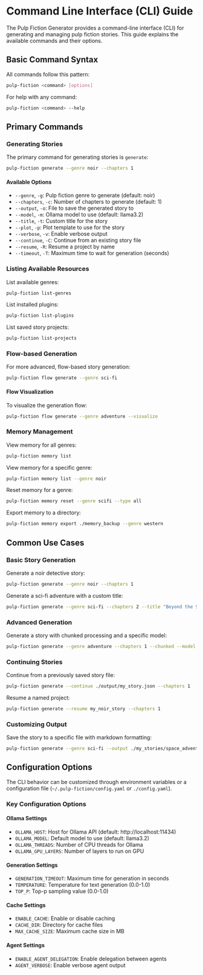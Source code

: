 # Command Line Interface (CLI) Guide

The Pulp Fiction Generator provides a command-line interface (CLI) for generating and managing pulp fiction stories. This guide explains the available commands and their options.

## Basic Command Syntax

All commands follow this pattern:

```bash
pulp-fiction <command> [options]
```

For help with any command:

```bash
pulp-fiction <command> --help
```

## Primary Commands

### Generating Stories

The primary command for generating stories is `generate`:

```bash
pulp-fiction generate --genre noir --chapters 1
```

#### Available Options

- `--genre`, `-g`: Pulp fiction genre to generate (default: noir)
- `--chapters`, `-c`: Number of chapters to generate (default: 1)
- `--output`, `-o`: File to save the generated story to
- `--model`, `-m`: Ollama model to use (default: llama3.2)
- `--title`, `-t`: Custom title for the story
- `--plot`, `-p`: Plot template to use for the story
- `--verbose`, `-v`: Enable verbose output
- `--continue`, `-C`: Continue from an existing story file
- `--resume`, `-R`: Resume a project by name
- `--timeout`, `-T`: Maximum time to wait for generation (seconds)

### Listing Available Resources

List available genres:
```bash
pulp-fiction list-genres
```

List installed plugins:
```bash
pulp-fiction list-plugins
```

List saved story projects:
```bash
pulp-fiction list-projects
```

### Flow-based Generation

For more advanced, flow-based story generation:

```bash
pulp-fiction flow generate --genre sci-fi
```

#### Flow Visualization

To visualize the generation flow:

```bash
pulp-fiction flow generate --genre adventure --visualize
```

### Memory Management

View memory for all genres:
```bash
pulp-fiction memory list
```

View memory for a specific genre:
```bash
pulp-fiction memory list --genre noir
```

Reset memory for a genre:
```bash
pulp-fiction memory reset --genre scifi --type all
```

Export memory to a directory:
```bash
pulp-fiction memory export ./memory_backup --genre western
```

## Common Use Cases

### Basic Story Generation

Generate a noir detective story:
```bash
pulp-fiction generate --genre noir --chapters 1
```

Generate a sci-fi adventure with a custom title:
```bash
pulp-fiction generate --genre sci-fi --chapters 2 --title "Beyond the Stars"
```

### Advanced Generation

Generate a story with chunked processing and a specific model:
```bash
pulp-fiction generate --genre adventure --chapters 1 --chunked --model llama3.2
```

### Continuing Stories

Continue from a previously saved story file:
```bash
pulp-fiction generate --continue ./output/my_story.json --chapters 1
```

Resume a named project:
```bash
pulp-fiction generate --resume my_noir_story --chapters 1
```

### Customizing Output

Save the story to a specific file with markdown formatting:
```bash
pulp-fiction generate --genre sci-fi --output ./my_stories/space_adventure.md --format markdown
```

## Configuration Options

The CLI behavior can be customized through environment variables or a configuration file (`~/.pulp-fiction/config.yaml` or `./config.yaml`).

### Key Configuration Options

#### Ollama Settings
- `OLLAMA_HOST`: Host for Ollama API (default: http://localhost:11434)
- `OLLAMA_MODEL`: Default model to use (default: llama3.2)
- `OLLAMA_THREADS`: Number of CPU threads for Ollama
- `OLLAMA_GPU_LAYERS`: Number of layers to run on GPU

#### Generation Settings
- `GENERATION_TIMEOUT`: Maximum time for generation in seconds
- `TEMPERATURE`: Temperature for text generation (0.0-1.0)
- `TOP_P`: Top-p sampling value (0.0-1.0)

#### Cache Settings
- `ENABLE_CACHE`: Enable or disable caching
- `CACHE_DIR`: Directory for cache files
- `MAX_CACHE_SIZE`: Maximum cache size in MB

#### Agent Settings
- `ENABLE_AGENT_DELEGATION`: Enable delegation between agents
- `AGENT_VERBOSE`: Enable verbose agent output 